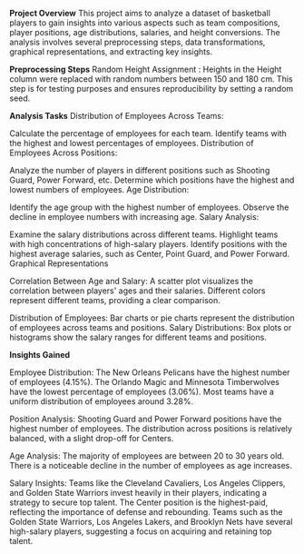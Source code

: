 **Project Overview**
This project aims to analyze a dataset of basketball players to gain insights into various aspects such as team compositions, player positions, age distributions, salaries, and height conversions. The analysis involves several preprocessing steps, data transformations, graphical representations, and extracting key insights.

**Preprocessing Steps**
Random Height Assignment : Heights in the Height column were replaced with random numbers between 150 and 180 cm. This step is for testing purposes and ensures reproducibility by setting a random seed.

**Analysis Tasks**
Distribution of Employees Across Teams:

Calculate the percentage of employees for each team.
Identify teams with the highest and lowest percentages of employees.
Distribution of Employees Across Positions:

Analyze the number of players in different positions such as Shooting Guard, Power Forward, etc.
Determine which positions have the highest and lowest numbers of employees.
Age Distribution:

Identify the age group with the highest number of employees.
Observe the decline in employee numbers with increasing age.
Salary Analysis:

Examine the salary distributions across different teams.
Highlight teams with high concentrations of high-salary players.
Identify positions with the highest average salaries, such as Center, Point Guard, and Power Forward.
Graphical Representations

Correlation Between Age and Salary:
A scatter plot visualizes the correlation between players' ages and their salaries.
Different colors represent different teams, providing a clear comparison.

Distribution of Employees:
Bar charts or pie charts represent the distribution of employees across teams and positions.
Salary Distributions:
Box plots or histograms show the salary ranges for different teams and positions.

**Insights Gained**

Employee Distribution:
The New Orleans Pelicans have the highest number of employees (4.15%).
The Orlando Magic and Minnesota Timberwolves have the lowest percentage of employees (3.06%).
Most teams have a uniform distribution of employees around 3.28%.

Position Analysis:
Shooting Guard and Power Forward positions have the highest number of employees.
The distribution across positions is relatively balanced, with a slight drop-off for Centers.

Age Analysis:
The majority of employees are between 20 to 30 years old.
There is a noticeable decline in the number of employees as age increases.

Salary Insights:
Teams like the Cleveland Cavaliers, Los Angeles Clippers, and Golden State Warriors invest heavily in their players, indicating a strategy to secure top talent.
The Center position is the highest-paid, reflecting the importance of defense and rebounding.
Teams such as the Golden State Warriors, Los Angeles Lakers, and Brooklyn Nets have several high-salary players, suggesting a focus on acquiring and retaining top talent.
